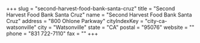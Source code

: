 +++
slug = "second-harvest-food-bank-santa-cruz"
title = "Second Harvest Food Bank Santa Cruz"
name = "Second Harvest Food Bank Santa Cruz"
address = "800 Ohlone Parkway"
cityIndexKey = "city-ca-watsonville"
city = "Watsonville"
state = "CA"
postal = "95076"
website = ""
phone = "831 722-7110"
fax = ""
+++
